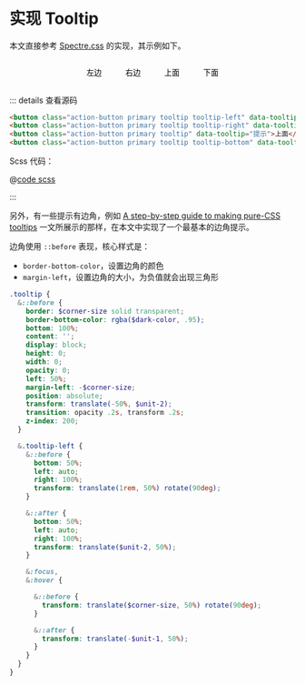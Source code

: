 # 实现 Tooltip

本文直接参考 [Spectre.css](https://github.com/picturepan2/spectre/blob/master/src/_tooltips.scss) 的实现，其示例如下。

<div style="display: flex; justify-content: center;">
<button class="action-button primary tooltip tooltip-left" data-tooltip="提示">左边</button>
<button class="action-button primary tooltip tooltip-right" data-tooltip="提示">右边</button>
<button class="action-button primary tooltip" data-tooltip="提示">上面</button>
<button class="action-button primary tooltip tooltip-bottom" data-tooltip="提示">下面</button>
</div>

::: details 查看源码

```html
<button class="action-button primary tooltip tooltip-left" data-tooltip="提示">左边</button>
<button class="action-button primary tooltip tooltip-right" data-tooltip="提示">右边</button>
<button class="action-button primary tooltip" data-tooltip="提示">上面</button>
<button class="action-button primary tooltip tooltip-bottom" data-tooltip="提示">下面</button>
```

Scss 代码：

@[code scss](@/styles/tooltip.scss)

:::

另外，有一些提示有边角，例如 [A step-by-step guide to making pure-CSS tooltips](https://www.freecodecamp.org/news/a-step-by-step-guide-to-making-pure-css-tooltips-3d5a3e237346) 一文所展示的那样，在本文中实现了一个最基本的边角提示。

边角使用 `::before` 表现，核心样式是：
- `border-bottom-color`，设置边角的颜色
- `margin-left`，设置边角的大小，为负值就会出现三角形

<style lang="scss" scoped>
@import "@/styles/tooltip.scss";
button {
    background-color: var(--c-brand-light);
    border-color: var(--c-brand);
    display: inline-block;
    border: 1px solid transparent;
    border-radius: 4px;
    padding: 0.5em 1em;
    margin: 0.5em;
}
</style>

```scss
.tooltip {
  &::before {
    border: $corner-size solid transparent;
    border-bottom-color: rgba($dark-color, .95);
    bottom: 100%;
    content: '';
    display: block;
    height: 0;
    width: 0;
    opacity: 0;
    left: 50%;
    margin-left: -$corner-size;
    position: absolute;
    transform: translate(-50%, $unit-2);
    transition: opacity .2s, transform .2s;
    z-index: 200;
  }

  &.tooltip-left {
    &::before {
      bottom: 50%;
      left: auto;
      right: 100%;
      transform: translate(1rem, 50%) rotate(90deg);
    }

    &::after {
      bottom: 50%;
      left: auto;
      right: 100%;
      transform: translate($unit-2, 50%);
    }

    &:focus,
    &:hover {

      &::before {
        transform: translate($corner-size, 50%) rotate(90deg);
      }

      &::after {
        transform: translate(-$unit-1, 50%);
      }
    }
  }
}
```

